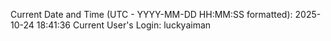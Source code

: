 Current Date and Time (UTC - YYYY-MM-DD HH:MM:SS formatted): 2025-10-24 18:41:36
Current User's Login: luckyaiman
